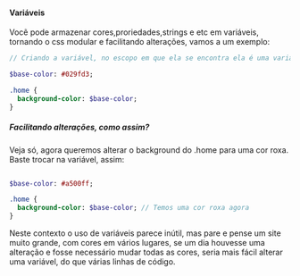 #### Variáveis

Vocẽ pode armazenar cores,proriedades,strings e etc em variáveis, tornando o css modular e facilitando alterações, vamos a um exemplo:


```sass
// Criando a variável, no escopo em que ela se encontra ela é uma variável global

$base-color: #029fd3; 

.home {
  background-color: $base-color;
}

```

##### Facilitando alterações, como assim?
Veja só, agora queremos alterar o background do .home para uma cor roxa. Baste trocar na variável, assim:


```sass

$base-color: #a500ff;

.home {
  background-color: $base-color; // Temos uma cor roxa agora
}

```

Neste contexto o uso de variáveis parece inútil, mas pare e pense um site muito grande, com cores em vários lugares,
se um dia houvesse uma alteração e fosse necessário mudar todas as cores, seria mais fácil alterar uma variável, do que várias linhas de código.


